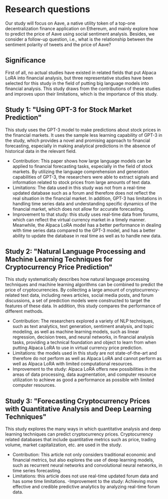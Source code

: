 # Research questions
Our study will focus on Aave, a native utility token of a top-one decentralization finance application on Ethereum, and mainly explore how to predict the price of Aave using social sentiment analysis. Besides, we consider a follow-up question, i.e., what is the relationship between the sentiment polarity of tweets and the price of Aave?
## Significance
First of all, no actual studies have existed in related fields that put Alpaca LoRA into financial analysis, but three representative studies have been selected for this study in the field of putting big language models into financial analysis. This study draws from the contributions of these studies and improves upon their limitations, which is the importance of this study.

## Study 1: "Using GPT-3 for Stock Market Prediction"
This study uses the GPT-3 model to make predictions about stock prices in the financial markets. It uses the sample less learning capability of GPT-3 in the study, which provides a novel and promising approach to financial forecasting, especially in making analytical predictions in the absence of historical data in the relevant field.
- Contribution: This paper shows how large language models can be applied to financial forecasting tasks, especially in the field of stock markets. By utilizing the language comprehension and generation capabilities of GPT-3, the researchers were able to extract signals and information related to stock prices from large amounts of text data.
- Limitations: The data used in this study was not from a real-time updated database such as a forum and therefore does not reflect the real situation in the financial market. In addition, GPT-3 has limitations in handling time series data and understanding specific dynamics of the financial market, which does not allow for accurate forecasting.
- Improvement to that study: this study uses real-time data from forums, which can reflect the virtual currency market in a timely manner. Meanwhile, the Alpaca LoRA model has a better performance in dealing with time series data compared to the GPT-3 model, and has a better ability to update the database in real time as well as to handle new data.

## Study 2: "Natural Language Processing and Machine Learning Techniques for Cryptocurrency Price Prediction"
This study systematically describes how natural language processing techniques and machine learning algorithms can be combined to predict the price of cryptocurrencies. By collecting a large amount of cryptocurrency-related text data, including news articles, social media posts, and forum discussions, a set of prediction models were constructed to target the features of these data. In addition, this study compares the performance of different methods.
- Contribution: The researchers explored a variety of NLP techniques, such as text analytics, text generation, sentiment analysis, and topic modeling, as well as machine learning models, such as linear regression, decision trees, and neural networks, in financial analysis tasks, providing a technical foundation and object to learn from when putting Alpaca LoRA to use in virtual currency price prediction.
- Limitations: the models used in this study are not state-of-the-art and therefore do not perform as well as Alpaca LoRA and cannot perform as well as Alpaca LoRA with limited computational resources.
- Improvement to the study: Alpaca LoRA offers new possibilities in the areas of data processing, data augmentation, and computer resource utilization to achieve as good a performance as possible with limited computer resources.

## Study 3: "Forecasting Cryptocurrency Prices with Quantitative Analysis and Deep Learning Techniques"
This study explores the many ways in which quantitative analysis and deep learning techniques can predict cryptocurrency prices. Cryptocurrency related databases that include quantitative metrics such as price, trading volume, market capitalization, etc. are used in the study.
- Contribution: This article not only considers traditional economic and financial metrics, but also explores the use of deep learning models, such as recurrent neural networks and convolutional neural networks, in time series forecasting.
- Limitations: this article does not use real-time updated forum data and has some time limitations.
-Improvement to the study: Achieving more effective and credible predictive analytics by analyzing real-time forum data.
